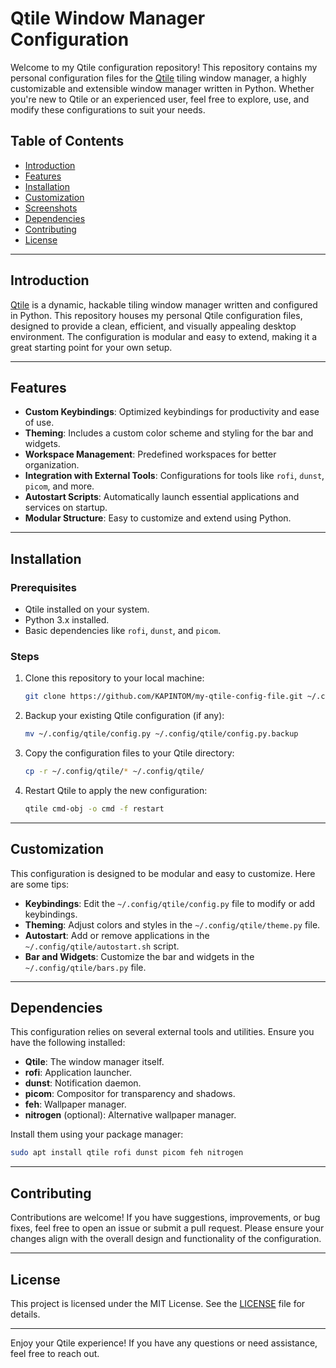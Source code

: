 # Qtile Window Manager Configuration

Welcome to my Qtile configuration repository! This repository contains my personal configuration files for the [Qtile](http://www.qtile.org/) tiling window manager, a highly customizable and extensible window manager written in Python. Whether you're new to Qtile or an experienced user, feel free to explore, use, and modify these configurations to suit your needs.

## Table of Contents
- [Introduction](#introduction)
- [Features](#features)
- [Installation](#installation)
- [Customization](#customization)
- [Screenshots](#screenshots)
- [Dependencies](#dependencies)
- [Contributing](#contributing)
- [License](#license)

---

## Introduction

[Qtile](http://www.qtile.org/) is a dynamic, hackable tiling window manager written and configured in Python. This repository houses my personal Qtile configuration files, designed to provide a clean, efficient, and visually appealing desktop environment. The configuration is modular and easy to extend, making it a great starting point for your own setup.

---

## Features

- **Custom Keybindings**: Optimized keybindings for productivity and ease of use.
- **Theming**: Includes a custom color scheme and styling for the bar and widgets.
- **Workspace Management**: Predefined workspaces for better organization.
- **Integration with External Tools**: Configurations for tools like `rofi`, `dunst`, `picom`, and more.
- **Autostart Scripts**: Automatically launch essential applications and services on startup.
- **Modular Structure**: Easy to customize and extend using Python.

---

## Installation

### Prerequisites
- Qtile installed on your system.
- Python 3.x installed.
- Basic dependencies like `rofi`, `dunst`, and `picom`.

### Steps
1. Clone this repository to your local machine:
   ```bash
   git clone https://github.com/KAPINTOM/my-qtile-config-file.git ~/.config/qtile
   ```
2. Backup your existing Qtile configuration (if any):
   ```bash
   mv ~/.config/qtile/config.py ~/.config/qtile/config.py.backup
   ```
3. Copy the configuration files to your Qtile directory:
   ```bash
   cp -r ~/.config/qtile/* ~/.config/qtile/
   ```
4. Restart Qtile to apply the new configuration:
   ```bash
   qtile cmd-obj -o cmd -f restart
   ```

---

## Customization

This configuration is designed to be modular and easy to customize. Here are some tips:

- **Keybindings**: Edit the `~/.config/qtile/config.py` file to modify or add keybindings.
- **Theming**: Adjust colors and styles in the `~/.config/qtile/theme.py` file.
- **Autostart**: Add or remove applications in the `~/.config/qtile/autostart.sh` script.
- **Bar and Widgets**: Customize the bar and widgets in the `~/.config/qtile/bars.py` file.

---

## Dependencies

This configuration relies on several external tools and utilities. Ensure you have the following installed:

- **Qtile**: The window manager itself.
- **rofi**: Application launcher.
- **dunst**: Notification daemon.
- **picom**: Compositor for transparency and shadows.
- **feh**: Wallpaper manager.
- **nitrogen** (optional): Alternative wallpaper manager.

Install them using your package manager:
```bash
sudo apt install qtile rofi dunst picom feh nitrogen
```

---

## Contributing

Contributions are welcome! If you have suggestions, improvements, or bug fixes, feel free to open an issue or submit a pull request. Please ensure your changes align with the overall design and functionality of the configuration.

---

## License

This project is licensed under the MIT License. See the [LICENSE](LICENSE) file for details.

---

Enjoy your Qtile experience! If you have any questions or need assistance, feel free to reach out.
